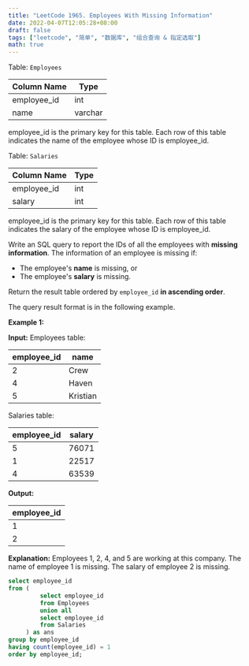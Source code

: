 ```yaml
---
title: "LeetCode 1965. Employees With Missing Information"
date: 2022-04-07T12:05:28+08:00
draft: false
tags: ["leetcode", "简单", "数据库", "组合查询 & 指定选取"]
math: true
---
```


Table: `Employees`

| Column Name | Type    |
| ----------- | ------- |
| employee_id | int     |
| name        | varchar |

employee_id is the primary key for this table.
Each row of this table indicates the name of the employee whose ID is employee_id.

Table: `Salaries`

| Column Name | Type |
| ----------- | ---- |
| employee_id | int  |
| salary      | int  |

employee_id is the primary key for this table.
Each row of this table indicates the salary of the employee whose ID is employee_id.

Write an SQL query to report the IDs of all the employees with **missing information**. The information of an employee is missing if:

- The employee's **name** is missing, or
- The employee's **salary** is missing.

Return the result table ordered by `employee_id` **in ascending order**.

The query result format is in the following example.

<!--more-->

**Example 1:**

**Input:**
Employees table:

| employee_id | name     |
| ----------- | -------- |
| 2           | Crew     |
| 4           | Haven    |
| 5           | Kristian |

Salaries table:

| employee_id | salary |
| ----------- | ------ |
| 5           | 76071  |
| 1           | 22517  |
| 4           | 63539  |

**Output:**

| employee_id |
| ----------- |
| 1           |
| 2           |

**Explanation:**
Employees 1, 2, 4, and 5 are working at this company.
The name of employee 1 is missing.
The salary of employee 2 is missing.

```sql
select employee_id
from (
         select employee_id
         from Employees
         union all
         select employee_id
         from Salaries
     ) as ans
group by employee_id
having count(employee_id) = 1
order by employee_id;
```
